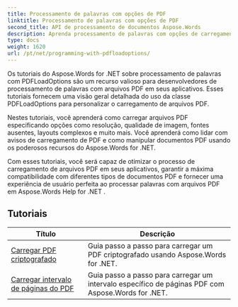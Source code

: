 ```yaml
---
title: Processamento de palavras com opções de PDF
linktitle: Processamento de palavras com opções de PDF
second_title: API de processamento de documentos Aspose.Words
description: Aprenda processamento de palavras com opções de carregamento de PDF em Aspose.Words for .NET. Aprenda como carregar e manipular documentos do Word em formato PDF com tutoriais passo a passo e exemplos de código.
type: docs
weight: 1620
url: /pt/net/programming-with-pdfloadoptions/
---
```

Os tutoriais do Aspose.Words for .NET sobre processamento de palavras com PDFLoadOptions são um recurso valioso para desenvolvedores de processamento de palavras com arquivos PDF em seus aplicativos. Esses tutoriais fornecem uma visão geral detalhada do uso da classe PDFLoadOptions para personalizar o carregamento de arquivos PDF.

Nestes tutoriais, você aprenderá como carregar arquivos PDF especificando opções como resolução, qualidade de imagem, fontes ausentes, layouts complexos e muito mais. Você aprenderá como lidar com avisos de carregamento de PDF e como manipular documentos PDF usando os poderosos recursos do Aspose.Words for .NET.

Com esses tutoriais, você será capaz de otimizar o processo de carregamento de arquivos PDF em seus aplicativos, garantir a máxima compatibilidade com diferentes tipos de documentos PDF e fornecer uma experiência de usuário perfeita ao processar palavras com arquivos PDF em Aspose.Words Help for .NET .

 ## Tutoriais
| Título | Descrição |
| --- | --- |
| [Carregar PDF criptografado](./load-encrypted-pdf/) | Guia passo a passo para carregar um PDF criptografado usando Aspose.Words for .NET. |
| [Carregar intervalo de páginas do PDF](./load-page-range-of-pdf/) | Guia passo a passo para carregar um intervalo específico de páginas PDF com Aspose.Words for .NET. |